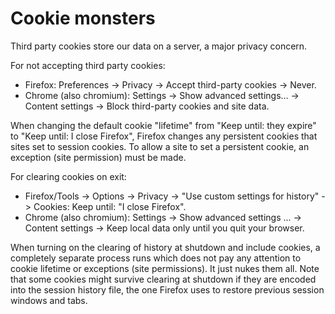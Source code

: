 # Cookie monsters

Third party cookies store our data on a server, a major privacy concern. 

For not accepting third party cookies:

* Firefox: Preferences -> Privacy -> Accept third-party cookies -> Never.
* Chrome (also chromium): Settings -> Show advanced settings… -> Content settings -> Block third-party cookies and site data.

When changing the default cookie "lifetime" from "Keep until: they expire" to "Keep until: I close Firefox", Firefox changes any persistent cookies that sites set to session cookies. To allow a site to set a persistent cookie, an exception (site permission) must be made. 

For clearing cookies on exit:

* Firefox/Tools -> Options -> Privacy -> "Use custom settings for history" -> Cookies: Keep until: "I close Firefox".
* Chrome (also chromium): Settings -> Show advanced settings ... -> Content settings -> Keep local data only until you quit your browser.

When turning on the clearing of history at shutdown and include cookies, a completely separate process runs which does not pay any attention to cookie lifetime or exceptions (site permissions). It just nukes them all. Note that some cookies might survive clearing at shutdown if they are encoded into the session history file, the one Firefox uses to restore previous session windows and tabs.



